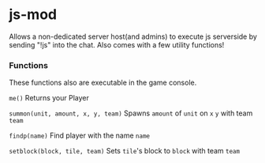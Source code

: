 # js-mod
Allows a non-dedicated server host(and admins) to execute js serverside by sending "!js" into the chat. Also comes with a few utility functions!

### Functions
These functions also are executable in the game console.

`me()`
Returns your Player

`summon(unit, amount, x, y, team)`
Spawns `amount` of `unit` on `x` `y` with team `team`

`findp(name)`
Find player with the name `name`

`setblock(block, tile, team)`
Sets `tile`'s block to `block` with team `team`
